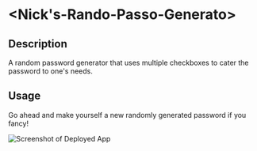 # <Nick's-Rando-Passo-Generato>

## Description

A random password generator that uses multiple checkboxes to cater the password to one's needs. 

## Usage

Go ahead and make yourself a new randomly generated password if you fancy!

![Screenshot of Deployed App](/relative/path/to/deployedapp.png)